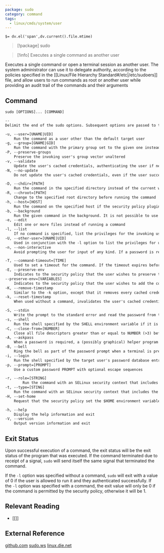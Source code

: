 ```yaml
---
package: sudo
category: command
tags:
  - linux/cmds/system/user
---
```


`$= dv.el('span',dv.current().file.mtime)`
> [!package] sudo

> [!info] Executes a single command as another user

Executes a single command or open a terminal session as another user. The system administrator can use it to delegate authority, according to the policies specified in the [[Linux/File Hierarchy Standard#/etc|/etc/sudoers]] file, and allow users to run commands as root or another user while providing an audit trail of the commands and their arguments

## Command
```txt
sudo [OPTIONS]... [COMMAND]

--
Delimit the end of the sudo options. Subsequent options are passed to the command

-u, --user=[UNAME|UID]
	Run the command as a user other than the default target user
-g, --group=[GNAME|GID]
	Run the command with the primary group set to the given one instead of the specified by the target user's password database entry
-P, --preserve-groups
	Preserve the invoking user's group vector unaltered
-v, --validate
	Update the user's cached credentials, authenticating the user if necessary
-N, --no-update
	Do not update the user's cached credentials, even if the user successfully authenticates

-D, --chdir=[PATH]
	Run the command in the specified directory instead of the current working directory
-R, --chroot=[PATH]
	Change to the specified root directory before running the command
-h, --host=[HOST]
	Run the command on the specified host if the security policy plugin supports remote commands
-b, --background
	Run the given command in the background. It is not possible to use shell job control to manipulate background processes started by sudo
-e, --edit
	Edit one or more files instead of running a command
-l, --list
	If no command is specified, list the privileges for the invoking user (or the user specified by the -U option) on the current host. If a command is specified and is permitted by the security policy for the invoking user (or the, user specified by the -U option) on the current host, the fully-qualified path to the command is displayed along with any args
-U, --other-user=[UNAME|UID]
	Used in conjunction with the -l option to list the privileges for user
-n, --non-interactive
	Avoid prompting the user for input of any kind. If a password is required for the command to run, sudo will display an error message and exit

-T, --command-timeout=[TIME]
	Used to set a timeout for the command. If the timeout expires before the command has exited, the command will be terminated
-E, --preserve-env
	Indicates to the security policy that the user wishes to preserve their existing environment variables
--preserve-env=[VARIABLES]
	Indicates to the security policy that the user wishes to add the comma-separated list of environment variables to those preserved from the user's environment
-K, --remove-timestamp
	Similar to the -k option, except that it removes every cached credential for the user, regardless of the terminal or parent process ID
-k, --reset-timestamp
	When used without a command, invalidates the user's cached credentials for the current session. The next time sudo is run in the session, a password must be entered if the security policy requires authentication

-S, --stdin
	Write the prompt to the standard error and read the password from the standard input instead of using the terminal device
-s, --shell
	Run the shell specified by the SHELL environment variable if it is set or the shell specified by the invoking user's password database entry
-C, --close-from=[NUMBER]
	Close all file descriptors greater than or equal to NUMBER (>3) before executing a command. By default, sudo will close all open file descriptors other than standard input, standard output, and standard error when executing a command
-A, --askpass
	When a password is required, a (possibly graphical) helper program is executed to read the user's password and output it standard output. The askpass program must be specified through the SUDO_ASKPASS environment variable or sudo.conf
-B, --bell
	Ring the bell as part of the password prompt when a terminal is present
-i, --login
	Run the shell specified by the target user's password database entry as a login shell. This means that login-specific resource files such as .profile, .bash_profile, or .login will be read by the shell
-p, --prompt=[PROMPT]
	Use a custom password PROMPT with optional escape sequences

-r, --role=[STRING]
		Run the command with an SELinux security context that includes the specified role
-t, --type=[STING]
	Run the command with an SELinux security context that includes the specified type
-H, --set-home
	Request that the security policy set the $HOME environment variable to the home directory specified by the target user's password database entry

-h, --help
	Display the help information and exit 
-V, --version
	Output version information and exit
```

## Exit Status
Upon successful execution of a command, the exit status will be the exit status of the program that was executed. If the command terminated due to receipt of a signal, ``sudo`` will send itself the same signal that terminated the command.

If the ``-l`` option was specified without a command, ``sudo`` will exit with a value of 0 if the user is allowed to run it and they authenticated successfully. If the ``-l`` option was specified with a command, the exit value will only be 0 if the command is permitted by the security policy, otherwise it will be 1.

## Relevant Reading
- [[]]

## External Reference
[github.com](https://github.com/sudo-project/sudo)
[sudo.ws](https://www.sudo.ws/)
[linux.die.net](https://linux.die.net/man/8/sudo)
